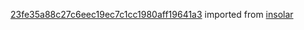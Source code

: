 [23fe35a88c27c6eec19ec7c1cc1980aff19641a3](https://github.com/insolar/insolar/commit/23fe35a88c27c6eec19ec7c1cc1980aff19641a3) imported from [insolar](https://github.com/insolar/insolar)
